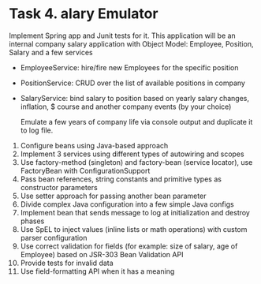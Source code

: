 # Task 4. alary Emulator
 
Implement Spring app and Junit tests for it. This application will be an internal company salary application with Object Model: Employee, Position, Salary and a few services
 
- EmployeeService: hire/fire new Employees for the specific position
- PositionService: CRUD over the list of available positions in company
- SalaryService: bind salary to position based on yearly salary changes, inflation, $ course and another company events (by your choice)

  	Emulate a few years of company life via console output and duplicate it to log file.

1.	Configure beans using Java-based approach
2.	Implement 3 services using different types of autowiring and scopes
3.	Use factory-method (singleton) and factory-bean (service locator), use FactoryBean with ConfigurationSupport
4.	Pass bean references, string constants and primitive types as constructor parameters
5.	Use setter approach for passing another bean parameter
6.	Divide complex Java configuration into a few simple Java configs
7.	Implement bean that sends message to log at initialization and destroy phases
8.	Use SpEL to inject values (inline lists or math operations) with custom parser configuration
9.	Use correct validation for fields (for example: size of salary, age of Employee) based on JSR-303 Bean Validation API
10.  Provide tests for invalid data
11.  Use field-formatting API when it has a meaning
